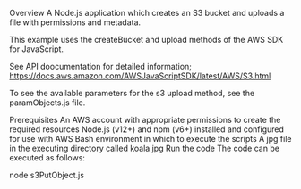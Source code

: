 Overview
A Node.js application which creates an S3 bucket and uploads a file with permissions and metadata.

This example uses the createBucket and upload methods of the AWS SDK for JavaScript.

See API doocumentation for detailed information; https://docs.aws.amazon.com/AWSJavaScriptSDK/latest/AWS/S3.html

To see the available parameters for the s3 upload method, see the paramObjects.js file.

Prerequisites
An AWS account with appropriate permissions to create the required resources
Node.js (v12+) and npm (v6+) installed and configured for use with AWS
Bash environment in which to execute the scripts
A jpg file in the executing directory called koala.jpg
Run the code
The code can be executed as follows:

node s3PutObject.js
